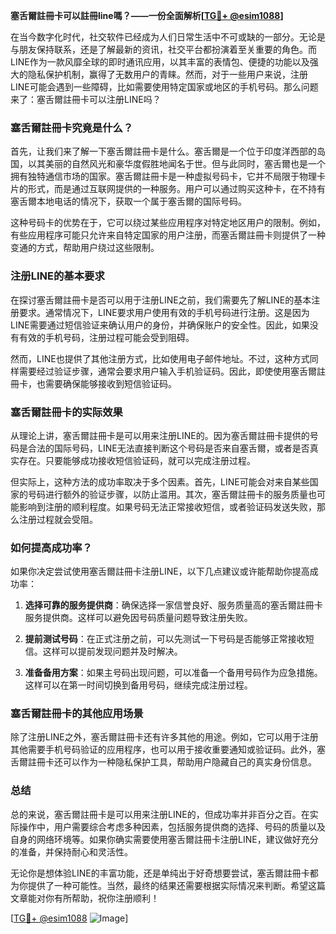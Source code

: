 **塞舌爾註冊卡可以註冊line嗎？——一份全面解析[[TG💪+ @esim1088](https://t.me/s/esim1088)]**

在当今数字化时代，社交软件已经成为人们日常生活中不可或缺的一部分。无论是与朋友保持联系，还是了解最新的资讯，社交平台都扮演着至关重要的角色。而LINE作为一款风靡全球的即时通讯应用，以其丰富的表情包、便捷的功能以及强大的隐私保护机制，赢得了无数用户的青睐。然而，对于一些用户来说，注册LINE可能会遇到一些障碍，比如需要使用特定国家或地区的手机号码。那么问题来了：塞舌爾註冊卡可以注册LINE吗？

### 塞舌爾註冊卡究竟是什么？

首先，让我们来了解一下塞舌爾註冊卡是什么。塞舌爾是一个位于印度洋西部的岛国，以其美丽的自然风光和豪华度假胜地闻名于世。但与此同时，塞舌爾也是一个拥有独特通信市场的国家。塞舌爾註冊卡是一种虚拟号码卡，它并不局限于物理卡片的形式，而是通过互联网提供的一种服务。用户可以通过购买这种卡，在不持有塞舌爾本地电话的情况下，获取一个属于塞舌爾的国际号码。

这种号码卡的优势在于，它可以绕过某些应用程序对特定地区用户的限制。例如，有些应用程序可能只允许来自特定国家的用户注册，而塞舌爾註冊卡则提供了一种变通的方式，帮助用户绕过这些限制。

### 注册LINE的基本要求

在探讨塞舌爾註冊卡是否可以用于注册LINE之前，我们需要先了解LINE的基本注册要求。通常情况下，LINE要求用户使用有效的手机号码进行注册。这是因为LINE需要通过短信验证来确认用户的身份，并确保账户的安全性。因此，如果没有有效的手机号码，注册过程可能会受到阻碍。

然而，LINE也提供了其他注册方式，比如使用电子邮件地址。不过，这种方式同样需要经过验证步骤，通常会要求用户输入手机验证码。因此，即使使用塞舌爾註冊卡，也需要确保能够接收到短信验证码。

### 塞舌爾註冊卡的实际效果

从理论上讲，塞舌爾註冊卡是可以用来注册LINE的。因为塞舌爾註冊卡提供的号码是合法的国际号码，LINE无法直接判断这个号码是否来自塞舌爾，或者是否真实存在。只要能够成功接收短信验证码，就可以完成注册过程。

但实际上，这种方法的成功率取决于多个因素。首先，LINE可能会对来自某些国家的号码进行额外的验证步骤，以防止滥用。其次，塞舌爾註冊卡的服务质量也可能影响到注册的顺利程度。如果号码无法正常接收短信，或者验证码发送失败，那么注册过程就会受阻。

### 如何提高成功率？

如果你决定尝试使用塞舌爾註冊卡注册LINE，以下几点建议或许能帮助你提高成功率：

1. **选择可靠的服务提供商**：确保选择一家信誉良好、服务质量高的塞舌爾註冊卡服务提供商。这样可以避免因号码质量问题导致注册失败。
   
2. **提前测试号码**：在正式注册之前，可以先测试一下号码是否能够正常接收短信。这样可以提前发现问题并及时解决。

3. **准备备用方案**：如果主号码出现问题，可以准备一个备用号码作为应急措施。这样可以在第一时间切换到备用号码，继续完成注册过程。

### 塞舌爾註冊卡的其他应用场景

除了注册LINE之外，塞舌爾註冊卡还有许多其他的用途。例如，它可以用于注册其他需要手机号码验证的应用程序，也可以用于接收重要通知或验证码。此外，塞舌爾註冊卡还可以作为一种隐私保护工具，帮助用户隐藏自己的真实身份信息。

### 总结

总的来说，塞舌爾註冊卡是可以用来注册LINE的，但成功率并非百分之百。在实际操作中，用户需要综合考虑多种因素，包括服务提供商的选择、号码的质量以及自身的网络环境等。如果你确实需要使用塞舌爾註冊卡注册LINE，建议做好充分的准备，并保持耐心和灵活性。

无论你是想体验LINE的丰富功能，还是单纯出于好奇想要尝试，塞舌爾註冊卡都为你提供了一种可能性。当然，最终的结果还需要根据实际情况来判断。希望这篇文章能对你有所帮助，祝你注册顺利！

[[TG💪+ @esim1088](https://t.me/s/esim1088) ![Image](https://i.postimg.cc/4NQfJmqS/Snipaste-2025-05-13-00-14-12.png)]